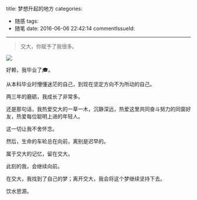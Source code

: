 title: 梦想升起的地方
categories:
  - 随感
tags:
  - 随笔
date: 2016-06-06 22:42:14
commentIssueId: 
---
> 交大，你赋予了我很多。

<!-- more -->

![](http://wingjay.com/img/dream.jpg)

好赖，我毕业了🎓。

从本科毕业时懵懂迷茫的自己，到现在坚定方向不为所动的自己。

两三年的磨砺，我成长了非常多。


还是那句话，我热爱交大的一草一木，沉静深远，热爱这里共同奋斗努力的同窗好友，热爱每位聪明上进的年轻人。

这一切让我不舍怀念。

然后，生命的车轮总在向前，离别是迟早的。

属于交大的记忆，留在交大。

此刻的我，会继续向前。

在交大，我找到了自己的梦；离开交大，我会将这个梦继续坚持下去。

饮水思源。